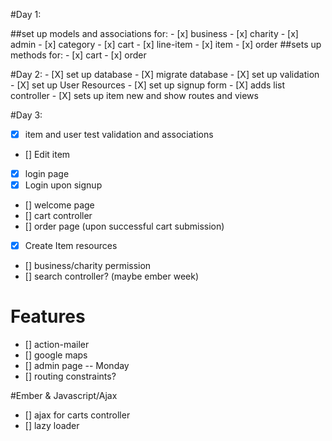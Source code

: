 #Day 1:

##set up models and associations for:
	- [x] business
	- [x] charity
	- [x] admin
	- [x] category
	- [x] cart
	- [x] line-item
	- [x] item
	- [x] order
##sets up methods for:
	- [x] cart
	- [x] order

#Day 2:
	- [X] set up database
	- [X] migrate database
	- [X] set up validation
	- [X] set up User Resources
	- [X] set up signup form
	- [X] adds list controller
	- [X] sets up item new and show routes and views

#Day 3:
- [X] item and user test validation and associations
- [] Edit item
- [X] login page 
- [X] Login upon signup
- [] welcome page
- [] cart controller
- [] order page (upon successful cart submission)
- [X] Create Item resources
- [] business/charity permission
- [] search controller? (maybe ember week)

# Features
- [] action-mailer
- [] google maps
- [] admin page -- Monday
- [] routing constraints?

#Ember & Javascript/Ajax
- [] ajax for carts controller
- [] lazy loader
